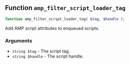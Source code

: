 ## Function `amp_filter_script_loader_tag`

```php
function amp_filter_script_loader_tag( $tag, $handle );
```

Add AMP script attributes to enqueued scripts.

### Arguments

* `string $tag` - The script tag.
* `string $handle` - The script handle.

